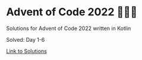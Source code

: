# Advent of Code 2022 🎄🌟🎅
Solutions for Advent of Code 2022 written in Kotlin

Solved: Day 1-6

[Link to Solutions](https://github.com/patrick-elmquist/Advent-of-Code-2022/tree/main/src/main/kotlin)
